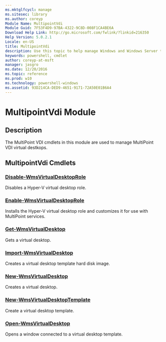 ```yaml
---
ms.mktglfcycl: manage
ms.sitesec: library
ms.author: coreyp
Module Name: MultipointVdi
Module Guid: 7F53F4D9-97BA-4322-9C8D-008F1CA4BE6A
Download Help Link: http://go.microsoft.com/fwlink/?linkid=216350
Help Version: 5.0.2.1
Locale: en-US
title: MultipointVdi
description: Use this topic to help manage Windows and Windows Server technologies with Windows PowerShell.
keywords: powershell, cmdlet
author: coreyp-at-msft
manager: jasgro
ms.date: 12/20/2016
ms.topic: reference
ms.prod: w10
ms.technology: powershell-windows
ms.assetid: 93D214CA-DED9-4651-9171-72A50E01B6A4
---
```


# MultipointVdi Module
## Description
The MultiPoint VDI cmdlets in this module are used to manage MultiPoint VDI virtual destkops.

## MultipointVdi Cmdlets
### [Disable-WmsVirtualDesktopRole](./Disable-WmsVirtualDesktopRole.md)
Disables a Hyper-V virtual desktop role.

### [Enable-WmsVirtualDesktopRole](./Enable-WmsVirtualDesktopRole.md)
Installs the Hyper-V virtual desktop role and customizes it for use with MultiPoint services.

### [Get-WmsVirtualDesktop](./Get-WmsVirtualDesktop.md)
Gets a virtual desktop.

### [Import-WmsVirtualDesktop](./Import-WmsVirtualDesktop.md)
Creates a virtual desktop template hard disk image.

### [New-WmsVirtualDesktop](./New-WmsVirtualDesktop.md)
Creates a virtual desktop.

### [New-WmsVirtualDesktopTemplate](./New-WmsVirtualDesktopTemplate.md)
Create a virtual desktop template.

### [Open-WmsVirtualDesktop](./Open-WmsVirtualDesktop.md)
Opens a window connected to a virtual desktop template.


